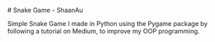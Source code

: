 # Snake Game - ShaanAu

Simple Snake Game I made in Python using the Pygame package by following a tutorial on Medium, to improve my OOP programming.
